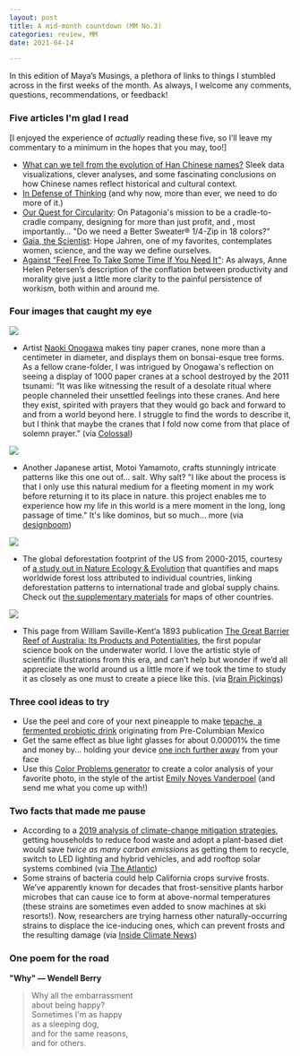 ```yaml
---
layout: post
title: A mid-month countdown (MM No.3)
categories: review, MM
date: 2021-04-14

---
```


In this edition of Maya’s Musings, a plethora of links to things I stumbled across in the first weeks of the month. As always, I welcome any comments, questions, recommendations, or feedback! 

### Five articles I'm glad I read

[I enjoyed the experience of *actually* reading these five, so I’ll leave my commentary to a minimum in the hopes that you may, too!]

- [What can we tell from the evolution of Han Chinese names?](https://kontinentalist.com/stories/a-cultural-history-of-han-chinese-names-for-girls-and-boys-in-china) Sleek data visualizations, clever analyses, and some fascinating conclusions on how Chinese names reflect historical and cultural context.
- [In Defense of Thinking](https://www.calnewport.com/blog/2021/03/31/in-defense-of-thinking/?utm_source=pocket&utm_medium=email&utm_campaign=pockethits) (and why now, more than ever, we need to do more of it.)
- [Our Quest for Circularity](https://www.patagonia.com/stories/our-quest-for-circularity/story-96496.html): On Patagonia's mission to be a cradle-to-cradle company, designing for more than just profit, and , most importantly... "Do we need a Better Sweater® 1/4-Zip in 18 colors?"
- [Gaia, the Scientist](http://m.nautil.us/issue/99/universality/gaia-the-scientist?mc_cid=3bee428a36&mc_eid=85e07d9f8f): Hope Jahren, one of my favorites, contemplates women, science, and the way we define ourselves.
- [Against “Feel Free To Take Some Time If You Need It"](https://annehelen.substack.com/p/against-feel-free-to-take-some-time):  As always, Anne Helen Petersen’s description of the conflation between productivity and morality give just a little more clarity to the painful persistence of workism, both within and around me.

### Four images that caught my eye

![](http://mayasheth.github.io/assets/crane.png)

- Artist [Naoki Onogawa](https://www.instagram.com/naokionogawa/?hl=en) makes tiny paper cranes, none more than a centimeter in diameter, and displays them on bonsai-esque tree forms. As a fellow crane-folder, I was intrigued by Onogawa's reflection on seeing a display of 1000 paper cranes at a school destroyed by the 2011 tsunami: “It was like witnessing the result of a desolate ritual where people channeled their unsettled feelings into these cranes. And here they exist, spirited with prayers that they would go back and forward to and from a world beyond here. I struggle to find the words to describe it, but I think that maybe the cranes that I fold now come from that place of solemn prayer.” (via [Colossal](https://www.thisiscolossal.com/2021/04/naoki-onogawa-paper-cranes/?mc_cid=42294ab297&mc_eid=73a175ec89))

![](http://mayasheth.github.io/assets/salt.png)

- Another Japanese artist, Motoi Yamamoto, crafts stunningly intricate patterns like this one out of... salt. Why salt? "I like about the process is that I only use this natural medium for a fleeting moment in my work before returning it to its place in nature. this project enables me to experience how my life in this world is a mere moment in the long, long passage of time." It's like dominos, but so much... more (via [designboom](https://www.designboom.com/art/motoi-yamamoto-interview-memories-intricate-salt-arrangements-04-07-2021/))

![](http://mayasheth.github.io/assets/map.png)

- The global deforestation footprint of the US from 2000-2015, courtesy of [a study out in Nature Ecology & Evolution](https://www.nature.com/articles/s41559-021-01417-z#MOESM1) that quantifies and maps worldwide forest loss attributed to individual countries, linking deforestation patterns to international trade and global supply chains. Check out [the supplementary materials](https://static-content.springer.com/esm/art%3A10.1038%2Fs41559-021-01417-z/MediaObjects/41559_2021_1417_MOESM1_ESM.pdf) for maps of other countries.

![](http://mayasheth.github.io/assets/coral.jpeg)

- This page from William Saville-Kent‘a 1893 publication [The Great Barrier Reef of Australia: Its Products and Potentialities](https://archive.org/details/greatbarrierreef00kent/page/n14/mode/2up), the first popular science book on the underwater world. I love the artistic style of scientific illustrations from this era, and can’t help but wonder if we’d all appreciate the world around us a little more if we took the time to study it as closely as one must to create a piece like this. (via [Brain Pickings](https://www.brainpickings.org/2020/05/11/william-saville-kent-great-barrier-reef-prints/?mc_cid=d241c91191&mc_eid=01af1bb07e))

### Three cool ideas to try

- Use the peel and core of your next pineapple to make [tepache, a fermented probiotic drink](https://www.wellandgood.com/tepache-fermented-mexican-drink/) originating from Pre-Columbian Mexico
- Get the same effect as blue light glasses for about 0.00001% the time and money by... holding your device [one inch further away](https://vitals.lifehacker.com/what-happens-to-your-eyes-when-you-stare-at-screens-all-1846593909?utm_source=pocket&utm_medium=email&utm_campaign=pockethits) from your face
- Use this [Color Problems generator](https://colorproblems.art/) to create a color analysis of your favorite photo, in the style of the artist [Emily Noyes Vanderpoel](https://publicdomainreview.org/collection/colour-analysis-charts-by-emily-noyes-vanderpoel-1902) (and send me what you come up with!)

### Two facts that made me pause

- According to a [2019 analysis of climate-change mitigation strategies](https://rare.org/wp-content/uploads/2019/02/2018-CCNBC-Report.pdf), getting households to reduce food waste and adopt a plant-based diet would save *twice as many carbon emissions* as getting them to recycle, switch to LED lighting and hybrid vehicles, and add rooftop solar systems combined (via [The Atlantic](https://www.theatlantic.com/health/archive/2021/04/rules-eating-fight-climate-change/618515/))
- Some strains of bacteria could help California crops survive frosts. We’ve apparently known for decades that frost-sensitive plants harbor microbes that can cause ice to form at above-normal temperatures (these strains are sometimes even added to snow machines at ski resorts!). Now, researchers are trying harness other naturally-occurring strains to displace the ice-inducing ones, which can prevent frosts and the resulting damage (via [Inside Climate News](https://insideclimatenews.org/news/25032021/ice-fighting-bacteria-could-help-california-crops-survive-frost/))

### One poem for the road

**"Why" — Wendell Berry**

> Why all the embarrassment  
about being happy?  
Sometimes I'm as happy  
as a sleeping dog,  
and for the same reasons,  
and for others.
